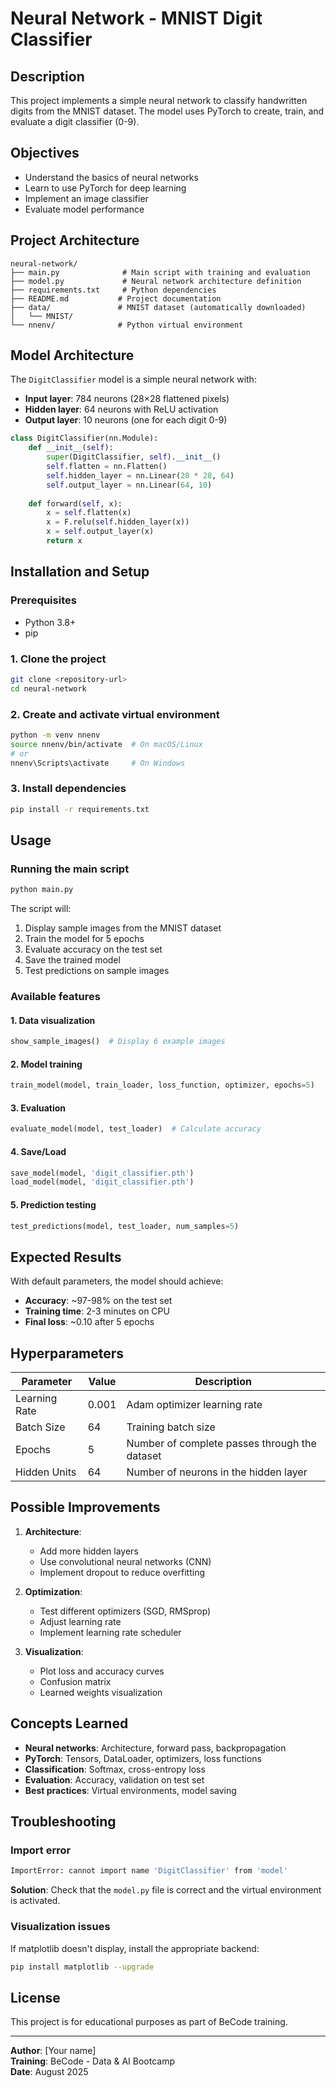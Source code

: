 # Neural Network - MNIST Digit Classifier

## Description

This project implements a simple neural network to classify handwritten digits from the MNIST dataset. The model uses PyTorch to create, train, and evaluate a digit classifier (0-9).

## Objectives

- Understand the basics of neural networks
- Learn to use PyTorch for deep learning
- Implement an image classifier
- Evaluate model performance

## Project Architecture

```
neural-network/
├── main.py              # Main script with training and evaluation
├── model.py             # Neural network architecture definition
├── requirements.txt     # Python dependencies
├── README.md           # Project documentation
├── data/               # MNIST dataset (automatically downloaded)
│   └── MNIST/
└── nnenv/              # Python virtual environment
```

## Model Architecture

The `DigitClassifier` model is a simple neural network with:

- **Input layer**: 784 neurons (28×28 flattened pixels)
- **Hidden layer**: 64 neurons with ReLU activation
- **Output layer**: 10 neurons (one for each digit 0-9)

```python
class DigitClassifier(nn.Module):
    def __init__(self):
        super(DigitClassifier, self).__init__()
        self.flatten = nn.Flatten()
        self.hidden_layer = nn.Linear(28 * 28, 64)
        self.output_layer = nn.Linear(64, 10)
    
    def forward(self, x):
        x = self.flatten(x)
        x = F.relu(self.hidden_layer(x))
        x = self.output_layer(x)
        return x
```

## Installation and Setup

### Prerequisites
- Python 3.8+
- pip

### 1. Clone the project
```bash
git clone <repository-url>
cd neural-network
```

### 2. Create and activate virtual environment
```bash
python -m venv nnenv
source nnenv/bin/activate  # On macOS/Linux
# or
nnenv\Scripts\activate     # On Windows
```

### 3. Install dependencies
```bash
pip install -r requirements.txt
```

## Usage

### Running the main script
```bash
python main.py
```

The script will:
1. Display sample images from the MNIST dataset
2. Train the model for 5 epochs
3. Evaluate accuracy on the test set
4. Save the trained model
5. Test predictions on sample images

### Available features

#### 1. Data visualization
```python
show_sample_images()  # Display 6 example images
```

#### 2. Model training
```python
train_model(model, train_loader, loss_function, optimizer, epochs=5)
```

#### 3. Evaluation
```python
evaluate_model(model, test_loader)  # Calculate accuracy
```

#### 4. Save/Load
```python
save_model(model, 'digit_classifier.pth')
load_model(model, 'digit_classifier.pth')
```

#### 5. Prediction testing
```python
test_predictions(model, test_loader, num_samples=5)
```

## Expected Results

With default parameters, the model should achieve:
- **Accuracy**: ~97-98% on the test set
- **Training time**: 2-3 minutes on CPU
- **Final loss**: ~0.10 after 5 epochs

## Hyperparameters

| Parameter | Value | Description |
|-----------|-------|-------------|
| Learning Rate | 0.001 | Adam optimizer learning rate |
| Batch Size | 64 | Training batch size |
| Epochs | 5 | Number of complete passes through the dataset |
| Hidden Units | 64 | Number of neurons in the hidden layer |

## Possible Improvements

1. **Architecture**:
   - Add more hidden layers
   - Use convolutional neural networks (CNN)
   - Implement dropout to reduce overfitting

2. **Optimization**:
   - Test different optimizers (SGD, RMSprop)
   - Adjust learning rate
   - Implement learning rate scheduler

3. **Visualization**:
   - Plot loss and accuracy curves
   - Confusion matrix
   - Learned weights visualization

## Concepts Learned

- **Neural networks**: Architecture, forward pass, backpropagation
- **PyTorch**: Tensors, DataLoader, optimizers, loss functions
- **Classification**: Softmax, cross-entropy loss
- **Evaluation**: Accuracy, validation on test set
- **Best practices**: Virtual environments, model saving

## Troubleshooting

### Import error
```bash
ImportError: cannot import name 'DigitClassifier' from 'model'
```
**Solution**: Check that the `model.py` file is correct and the virtual environment is activated.

### Visualization issues
If matplotlib doesn't display, install the appropriate backend:
```bash
pip install matplotlib --upgrade
```

## License

This project is for educational purposes as part of BeCode training.


---

**Author**: [Your name]  
**Training**: BeCode - Data & AI Bootcamp  
**Date**: August 2025
